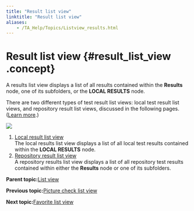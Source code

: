 ```yaml
--- 
title: "Result list view"
linktitle: "Result list view"
aliases: 
    - /TA_Help/Topics/Listview_results.html
---
```

# Result list view {#result_list_view .concept}

A results list view displays a list of all results contained within the **Results** node, one of its subfolders, or the **LOCAL RESULTS** node.

There are two different types of test result list views: local test result list views, and repository result list views, discussed in the following pages. \([Learn more](Test_result.html).\)

![](../Images/Listview_result.png)

1.  [Local result list view](../../TA_Help/Topics/Listview_results_local.html)  
The local results list view displays a list of all local test results contained within the **LOCAL RESULTS** node.
2.  [Repository result list view](../../TA_Help/Topics/Listview_results_repository.html)  
A repository results list view displays a list of all repository test results contained within either the **Results** node or one of its subfolders.

**Parent topic:**[List view](../../TA_Help/Topics/Projects_and_tests_list_view.html)

**Previous topic:**[Picture check list view](../../TA_Help/Topics/Listview_picture_checks.html)

**Next topic:**[Favorite list view](../../TA_Help/Topics/Listview_favorites.html)

